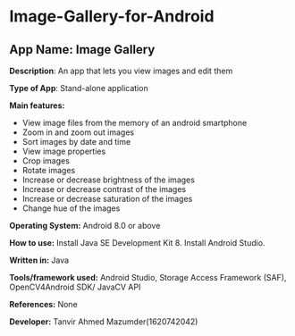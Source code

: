 # Image-Gallery-for-Android

## App Name: Image Gallery

**Description**: An app that lets you view images and edit them

**Type of App**: Stand-alone application

**Main features:**

- View image files from the memory of an android smartphone 
- Zoom in and zoom out images
- Sort images by date and time
- View image properties
- Crop images
- Rotate images
- Increase or decrease brightness of the images
- Increase or decrease contrast of the images
- Increase or decrease saturation of the images
- Change hue of the images

**Operating System:** Android 8.0 or above

**How to use:**
Install Java SE Development Kit 8.
Install Android Studio.

**Written in:** Java

**Tools/framework used:** Android Studio, Storage Access Framework (SAF), OpenCV4Android SDK/ JavaCV API

**References:** None

**Developer:** 
Tanvir Ahmed Mazumder(1620742042)